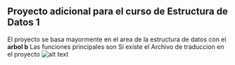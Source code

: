 ## Proyecto adicional para el curso de Estructura de Datos 1
El proyecto se basa mayormente en el area de la estructura de datos con el **arbol b** 
Las funciones principales son 
Si existe el Archivo de traduccion en el proyecto 
![alt text]( "Title")
